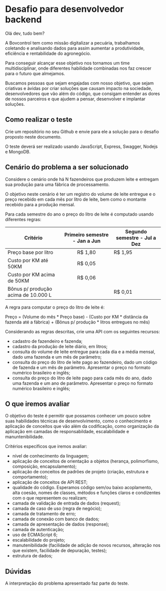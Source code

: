 # Desafio para desenvolvedor backend


Olá dev, tudo bem?


A Bovcontrol tem como missão digitalizar a pecuária, trabalhamos coletando e analisando dados para assim aumentar a produtividade, eficiência e rentabilidade do agronegócio.


Para conseguir alcançar esse objetivo nos tornamos um time multidisciplinar, onde diferentes habilidade combinadas nos faz crescer para o futuro que almejamos.

Buscamos pessoas que sejam engajadas com nosso objetivo, que sejam criativas e àvidas por criar soluções que causam impacto na sociedade, desenvolvedores que vão além do código, que consigam entender as dores de nossos parceiros e que ajudem a pensar, desenvolver e implantar soluções.



## Como realizar o teste

Crie um repositório no seu Github e envie para ele a solução para o desafio proposto neste documento.


O teste deverá ser realizado usando JavaScript, Express, Swagger, Nodejs e MongoDB.


## Cenário do problema a ser solucionado

Considere o cenário onde há N fazendeiros que produzem leite e entregam sua produção para uma fábrica de processamento.

O objetivo neste cenário é ter um registro do volume de leite entregue e o preço recebido em cada mês por litro de leite, bem como o montante recebido para a produção mensal.

Para cada semestre do ano o preço do litro de leite é computado usando diferentes regras:


|Critério| Primeiro semestre - Jan a Jun | Segundo semestre - Jul a Dez |
|---|:---:|---|
|Preço base por litro| R$ 1,80| R$ 1,95|
|Custo por KM até 50KM| R$ 0,05 | |
|Custo por KM acima de 50KM| R$ 0,06 | |
|Bônus p/ produção acima de 10.000 L| |R$ 0,01|

A regra para computar o preço do litro de leite é:

Preço = (Volume do mês * Preço base) - (Custo por KM * distância da fazenda até a fábrica) + (Bônus p/ produção * litros entregues no mês)

Considerando as regras descritas, crie uma API com os seguintes recursos:
- cadastro de fazendeiro e fazenda;
- cadastro da produção de leite diário, em litros;
- consulta do volume de leite entregue para cada dia e a média mensal, dado uma fazenda e um mês de parâmetro;
- consulta do preço do litro de leite pago ao fazendeiro, dado um código de fazenda e um mês de parâmetro. Apresentar o preço no formato numérico brasileiro e inglês;
- consulta do preço do litro de leite pago para cada mês do ano, dado uma fazenda e um ano de parâmetro. Apresentar o preço no formato numérico brasileiro e inglês;



## O que iremos avaliar

O objetivo do teste é permitir que possamos conhecer um pouco sobre suas habilidades técnicas de desenvolvimento, como o conhecimento e aplicação de conceitos que vão além da codificação, como organização da aplicação em camadas de responsabildade, escalabilidade e manuntenibilidade.

Critérios específicos que iremos avaliar:

- nível de conhecimento da linguagem;
- aplicação de conceitos de orientação a objetos (herança, polimorfismo, composição, encapsulamento);
- aplicação de conceitos de padrões de projeto (criação, estrutura e comportamento);
- aplicação de conceitos de API REST;
- qualidade do código. Esperamos código sem/ou baixo acoplamento, alta coesão, nomes de classes, métodos e funções claros e condizentes com o que representem ou realizam;
- camada de validação de entrada de dados (request);
- camada de caso de uso (regra de negócio);
- camada de tratamento de erro;
- camada de conexão com banco de dados;
- camada de apresentação de dados (response);
- camada de autenticação;
- uso de ECMAScript 6;
- escalabilidade do projeto;
- manutenibilidade (facilidade de adição de novos recursos, alteração nos que existem, facilidade de depuração, testes);
- estrutura de dados;

## Dúvidas

A interpretação do problema apresentado faz parte do teste.
